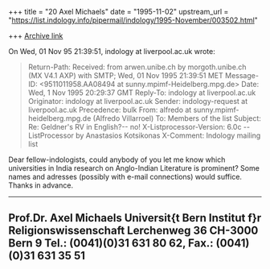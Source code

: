 +++
title = "20 Axel Michaels"
date = "1995-11-02"
upstream_url = "https://list.indology.info/pipermail/indology/1995-November/003502.html"

+++
[Archive link](https://list.indology.info/pipermail/indology/1995-November/003502.html)

On Wed, 01 Nov 95 21:39:51, 
indology at liverpool.ac.uk  <indology at liverpool.ac.uk> wrote:

>Return-Path: <indology-request at liverpool.ac.uk>
>Received: from arwen.unibe.ch by morgoth.unibe.ch (MX V4.1 AXP) with SMTP; Wed,
>          01 Nov 1995 21:39:51 MET
>Message-ID: <9511011958.AA08494 at sunny.mpimf-Heidelberg.mpg.de>
>Date: Wed, 1 Nov 1995 20:29:37 GMT
>Reply-To: indology at liverpool.ac.uk
>Originator: indology at liverpool.ac.uk
>Sender: indology-request at liverpool.ac.uk
>Precedence: bulk
>From: alfredo at sunny.mpimf-heidelberg.mpg.de (Alfredo Villarroel)
>To: Members of the list <indology at liverpool.ac.uk>
>Subject: Re: Geldner's RV in English?-- no!
>X-Listprocessor-Version: 6.0c -- ListProcessor by Anastasios Kotsikonas
>X-Comment: Indology mailing list

Dear fellow-indologists,
could anybody of you let me know which universities in India 
research on Anglo-Indian Literature is prominent? Some names and adresses 
(possibly with e-mail connections) would suffice. Thanks in advance.

---------------------------------------------------------------------------
Prof.Dr. Axel Michaels
Universit{t Bern
Institut f}r Religionswissenschaft
Lerchenweg 36
CH-3000 Bern 9
Tel.: (0041)(0)31 631 80 62, Fax.: (0041)(0)31 631 35 51
---------------------------------------------------------------------------





